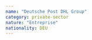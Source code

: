 ```yaml
---
name: "Deutsche Post DHL Group"
category: private-sector
nature: "Entreprise"
nationality: DEU
---
```

    